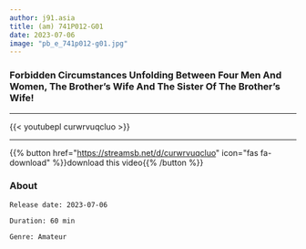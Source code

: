 ```yaml
---
author: j91.asia
title: (am) 741P012-G01
date: 2023-07-06
image: "pb_e_741p012-g01.jpg"
---
```


### Forbidden Circumstances Unfolding Between Four Men And Women, The Brother’s Wife And The Sister Of The Brother’s Wife!
___

{{< youtubepl curwrvuqcluo >}}
___

{{% button href="https://streamsb.net/d/curwrvuqcluo" icon="fas fa-download" %}}download this video{{% /button %}}
### About

`Release date: 2023-07-06`

`Duration: 60 min`

`Genre:	Amateur`